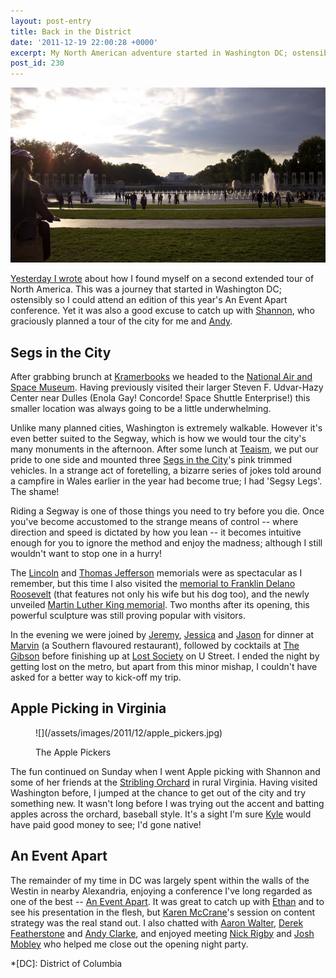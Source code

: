 ```yaml
---
layout: post-entry
title: Back in the District
date: '2011-12-19 22:00:28 +0000'
excerpt: My North American adventure started in Washington DC; ostensibly so I could attend an edition of this year's An Event Apart conference. Yet it was also a good excuse to catch up with Shannon, who graciously planned a tour of the city for me and Andy.
post_id: 230
---
```

![Shannon looking towards the Lincoln Memorial](/assets/images/2011/12/washington_dc.jpg)

[Yesterday I wrote][1] about how I found myself on a second extended tour of North America. This was a journey that started in Washington DC; ostensibly so I could attend an edition of this year's An Event Apart conference. Yet it was also a good excuse to catch up with [Shannon][2], who graciously planned a tour of the city for me and [Andy][3].

## Segs in the City
After grabbing brunch at [Kramerbooks][4] we headed to the [National Air and Space Museum][5]. Having previously visited their larger Steven F. Udvar-Hazy Center near Dulles (Enola Gay! Concorde! Space Shuttle Enterprise!) this smaller location was always going to be a little underwhelming.

Unlike many planned cities, Washington is extremely walkable. However it's even better suited to the Segway, which is how we would tour the city's many monuments in the afternoon. After some lunch at [Teaism][6], we put our pride to one side and mounted three [Segs in the City][7]'s pink trimmed vehicles. In a strange act of foretelling, a bizarre series of jokes told around a campfire in Wales earlier in the year had become true; I had 'Segsy Legs'. The shame!

Riding a Segway is one of those things you need to try before you die. Once you've become accustomed to the strange means of control -- where direction and speed is dictated by how you lean -- it becomes intuitive enough for you to ignore the method and enjoy the madness; although I still wouldn't want to stop one in a hurry!

The [Lincoln][8] and [Thomas Jefferson][9] memorials were as spectacular as I remember, but this time I also visited the [memorial to Franklin Delano Roosevelt][10] (that features not only his wife but his dog too), and the newly unveiled [Martin Luther King memorial][11]. Two months after its opening, this powerful sculpture was still proving popular with visitors.

In the evening we were joined by [Jeremy][12], [Jessica][13] and [Jason][14] for dinner at [Marvin][15] (a Southern flavoured restaurant), followed by cocktails at [The Gibson][16] before finishing up at [Lost Society][17] on U Street. I ended the night by getting lost on the metro, but apart from this minor mishap, I couldn't have asked for a better way to kick-off my trip.

## Apple Picking in Virginia
<figure>
    ![](/assets/images/2011/12/apple_pickers.jpg)
    <figcaption>
        <p>The Apple Pickers</p>
    </figcaption>
</figure>

The fun continued on Sunday when I went Apple picking with Shannon and some of her friends at the [Stribling Orchard][18] in rural Virginia. Having visited Washington before, I jumped at the chance to get out of the city and try something new. It wasn't long before I was trying out the accent and batting apples across the orchard, baseball style. It's a sight I'm sure [Kyle][19] would have paid good money to see; I'd gone native!

## An Event Apart
The remainder of my time in DC was largely spent within the walls of the Westin in nearby Alexandria, enjoying a conference I've long regarded as one of the best -- [An Event Apart][20]. It was great to catch up with [Ethan][21] and to see his presentation in the flesh, but [Karen McCrane][22]'s session on content strategy was the real stand out. I also chatted with [Aaron Walter][23], [Derek Featherstone][24] and [Andy Clarke][25], and enjoyed meeting [Nick Rigby][26] and [Josh Mobley][27] who helped me close out the opening night party.

[1]: /2011/12/north_america/
[2]: http://shannonmbutler.com/
[3]: http://andybudd.com/
[4]: http://www.kramers.com/
[5]: http://www.nasm.si.edu/
[6]: http://www.teaism.com/
[7]: http://www.segsinthecity.com/
[8]: http://en.wikipedia.org/wiki/Lincoln_Memorial
[9]: http://en.wikipedia.org/wiki/Thomas_Jefferson_Memorial
[10]: http://en.wikipedia.org/wiki/Franklin_Delano_Roosevelt_Memorial
[11]: http://en.wikipedia.org/wiki/MLK_Memorial
[12]: http://adactio.com/
[13]: http://wordridden.com/
[14]: http://sixtwothree.org/
[15]: http://marvindc.com/
[16]: http://thegibsondc.com/
[17]: http://lostsociety-dc.com/
[18]: http://striblingorchard.com/
[19]: http://www.houseofkyle.com/
[20]: http://aneventapart.com/2011/dc/
[21]: http://ethanmarcotte.com/
[22]: http://karenmcgrane.com/
[23]: http://aarronwalter.com/
[24]: http://boxofchocolates.ca/
[25]: http://stuffandnonsense.co.uk/
[26]: http://nickrigby.com/
[27]: http://joshmobley.org/

*[DC]: District of Columbia